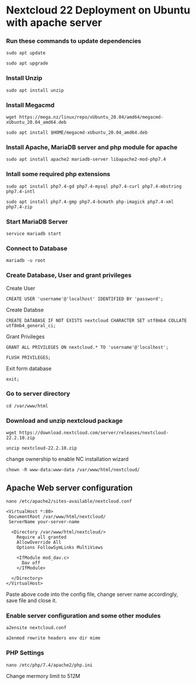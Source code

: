 # Nextcloud 22 Deployment on Ubuntu with apache server

### Run these commands to update dependencies
```
sudo apt update
```
```
sudo apt upgrade
```

### Install Unzip
```
sudo apt install unzip
```

### Install Megacmd
```
wget https://mega.nz/linux/repo/xUbuntu_20.04/amd64/megacmd-xUbuntu_20.04_amd64.deb
```
```
sudo apt install $HOME/megacmd-xUbuntu_20.04_amd64.deb
```

### Install Apache, MariaDB server and php module for apache
```
sudo apt install apache2 mariadb-server libapache2-mod-php7.4
```

### Intall some required php extensions
```
sudo apt install php7.4-gd php7.4-mysql php7.4-curl php7.4-mbstring php7.4-intl
```
```
sudo apt install php7.4-gmp php7.4-bcmath php-imagick php7.4-xml php7.4-zip
```

### Start MariaDB Server

```
service mariadb start
```

### Connect to Database

```
mariadb -u root
```

### Create Database, User and grant privileges
Create User
```
CREATE USER 'username'@'localhost' IDENTIFIED BY 'password';
```
Create Databse
```
CREATE DATABASE IF NOT EXISTS nextcloud CHARACTER SET utf8mb4 COLLATE utf8mb4_general_ci;
```
Grant Privileges
```
GRANT ALL PRIVILEGES ON nextcloud.* TO 'username'@'localhost';
```
```
FLUSH PRIVILEGES;
```
Exit form database
```
exit;
```

### Go to server directory
```
cd /var/www/html
```

### Download and unzip nextcloud package
```
wget https://download.nextcloud.com/server/releases/nextcloud-22.2.10.zip
```
```
unzip nextcloud-22.2.10.zip
```
change ownership to enable NC installation wizard
```
chown -R www-data:www-data /var/www/html/nextcloud/
```

## Apache Web server configuration
```
nano /etc/apache2/sites-available/nextcloud.conf
```
```
<VirtualHost *:80>
 DocumentRoot /var/www/html/nextcloud/
 ServerName your-server-name

  <Directory /var/www/html/nextcloud/>
    Require all granted
    AllowOverride All
    Options FollowSymLinks MultiViews

    <IfModule mod_dav.c>
      Dav off
    </IfModule>

  </Directory>
</VirtualHost>
```
Paste above code into the config file, change server name accordingly, save file and close it.

### Enable server configuration and some other modules
```
a2ensite nextcloud.conf
```
```
a2enmod rewrite headers env dir mime
```

### PHP Settings

```
nano /etc/php/7.4/apache2/php.ini
```
Change mermory limit to 512M

